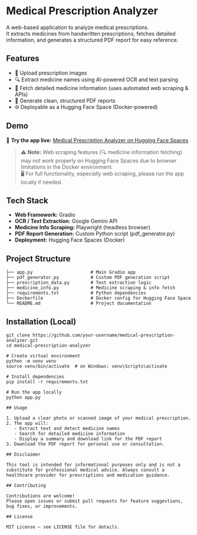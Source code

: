 # Medical Prescription Analyzer

A web-based application to analyze medical prescriptions.  
It extracts medicines from handwritten prescriptions, fetches detailed information, and generates a structured PDF report for easy reference.

## Features

- 📸 Upload prescription images
- 🔍 Extract medicine names using AI-powered OCR and text parsing
- 💊 Fetch detailed medicine information (uses automated web scraping & APIs)
- 📄 Generate clean, structured PDF reports
- 🌐 Deployable as a Hugging Face Space (Docker-powered)

## Demo

🚀 **Try the app live:** [Medical Prescription Analyzer on Hugging Face Spaces](https://huggingface.co/spaces/vijaykumar1372/Medical_prescription_analyser)

> ⚠️ **Note:** Web scraping features (🔍 medicine information fetching) may not work properly on Hugging Face Spaces due to browser limitations in the Docker environment.  
> 🖥️ For full functionality, especially web scraping, please run the app locally if needed.

## Tech Stack

- **Web Framework:** Gradio  
- **OCR / Text Extraction:** Google Gemini API
- **Medicine Info Scraping:** Playwright (headless browser)  
- **PDF Report Generation:** Custom Python script (pdf_generator.py)  
- **Deployment:** Hugging Face Spaces (Docker)

## Project Structure

```
├── app.py                      # Main Gradio app
├── pdf_generator.py            # Custom PDF generation script
├── prescription_data.py        # Text extraction logic
├── medicine_info.py            # Medicine scraping & info fetch
├── requirements.txt            # Python dependencies
├── Dockerfile                  # Docker config for Hugging Face Space
└── README.md                   # Project documentation
```

## Installation (Local)

```
git clone https://github.com/your-username/medical-prescription-analyzer.git
cd medical-prescription-analyzer

# Create virtual environment
python -m venv venv
source venv/bin/activate  # on Windows: venv\Scripts\activate

# Install dependencies
pip install -r requirements.txt

# Run the app locally
python app.py
```


```
## Usage

1. Upload a clear photo or scanned image of your medical prescription.
2. The app will:
   - Extract text and detect medicine names
   - Search for detailed medicine information
   - Display a summary and download link for the PDF report
3. Download the PDF report for personal use or consultation.

## Disclaimer

This tool is intended for informational purposes only and is not a substitute for professional medical advice. Always consult a healthcare provider for prescriptions and medication guidance.

## Contributing

Contributions are welcome!  
Please open issues or submit pull requests for feature suggestions, bug fixes, or improvements.

## License

MIT License — see LICENSE file for details.
